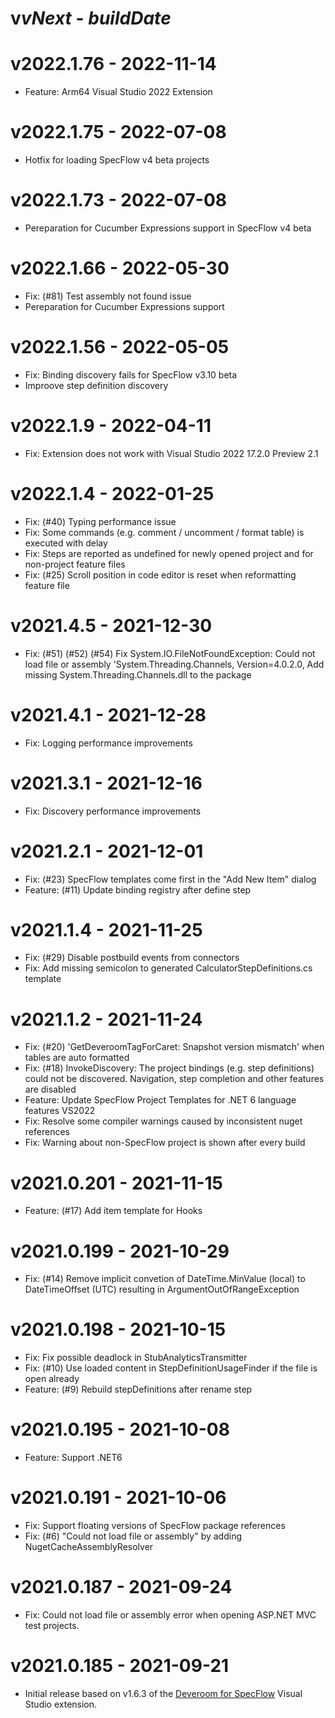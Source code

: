 ﻿# v$vNext$ - $buildDate$

# v2022.1.76 - 2022-11-14

* Feature: Arm64 Visual Studio 2022 Extension 

# v2022.1.75 - 2022-07-08

* Hotfix for loading SpecFlow v4 beta projects

# v2022.1.73 - 2022-07-08

* Pereparation for Cucumber Expressions support in SpecFlow v4 beta

# v2022.1.66 - 2022-05-30

* Fix: (#81) Test assembly not found issue
* Pereparation for Cucumber Expressions support

# v2022.1.56 - 2022-05-05

* Fix: Binding discovery fails for SpecFlow v3.10 beta
* Improove step definition discovery

# v2022.1.9 - 2022-04-11

* Fix: Extension does not work with Visual Studio 2022 17.2.0 Preview 2.1

# v2022.1.4 - 2022-01-25

* Fix: (#40) Typing performance issue
* Fix: Some commands (e.g. comment / uncomment / format table) is executed with delay
* Fix: Steps are reported as undefined for newly opened project and for non-project feature files
* Fix: (#25) Scroll position in code editor is reset when reformatting feature file

# v2021.4.5 - 2021-12-30

* Fix: (#51) (#52) (#54) Fix System.IO.FileNotFoundException: Could not load file or assembly 'System.Threading.Channels, Version=4.0.2.0, Add missing System.Threading.Channels.dll to the package

# v2021.4.1 - 2021-12-28

* Fix: Logging performance improvements

# v2021.3.1 - 2021-12-16

* Fix: Discovery performance improvements

# v2021.2.1 - 2021-12-01

* Fix: (#23) SpecFlow templates come first in the "Add New Item" dialog
* Feature: (#11) Update binding registry after define step

# v2021.1.4 - 2021-11-25

* Fix: (#29) Disable postbuild events from connectors
* Fix: Add missing semicolon to generated CalculatorStepDefinitions.cs template

# v2021.1.2 - 2021-11-24

* Fix: (#20) 'GetDeveroomTagForCaret: Snapshot version mismatch' when tables are auto formatted
* Fix: (#18) InvokeDiscovery: The project bindings (e.g. step definitions) could not be discovered. Navigation, step completion and other features are disabled
* Feature: Update SpecFlow Project Templates for .NET 6 language features VS2022
* Fix: Resolve some compiler warnings caused by inconsistent nuget references
* Fix: Warning about non-SpecFlow project is shown after every build

# v2021.0.201 - 2021-11-15

* Feature: (#17) Add item template for Hooks

# v2021.0.199 - 2021-10-29

* Fix: (#14) Remove implicit convetion of DateTime.MinValue (local) to DateTimeOffset (UTC) resulting in ArgumentOutOfRangeException

# v2021.0.198 - 2021-10-15

* Fix: Fix possible deadlock in StubAnalyticsTransmitter
* Fix: (#10) Use loaded content in StepDefinitionUsageFinder if the file is open already
* Feature: (#9) Rebuild stepDefinitions after rename step

# v2021.0.195 - 2021-10-08

* Feature: Support .NET6

# v2021.0.191 - 2021-10-06

* Fix: Support floating versions of SpecFlow package references
* Fix: (#6) "Could not load file or assembly" by adding NugetCacheAssemblyResolver

# v2021.0.187 - 2021-09-24

* Fix: Could not load file or assembly error when opening ASP.NET MVC test projects.

# v2021.0.185 - 2021-09-21

* Initial release based on v1.6.3 of the [Deveroom for SpecFlow](https://github.com/specsolutions/deveroom-visualstudio) Visual Studio extension.
